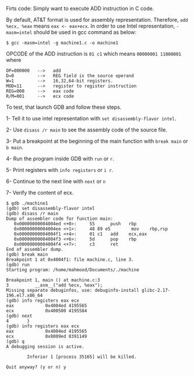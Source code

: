 Firts code:
Simply want to execute ADD instruction in C code.

By default, AT&T format is used for assembly representation. Therefore, `add %ecx, %eax` means `eax <- eax+ecx`. In order to use Intel representation, `-masm=intel` should be used in gcc command as below:

```
$ gcc -masm=intel -g machine1.c -o machine1
```

OPCODE of the ADD instruction is `01 c1` which means `00000001 11000001` where
```
OP=000000   -->   add
D=0         -->   REG field is the source operand
W=1         -->   16,32,64-bit registers.
MOD=11      -->   register to register instruction
REG=000     -->   eax code
R/M=001     -->   ecx code
```


To test, that launch GDB and follow these steps.

1- Tell it to use intel representation with `set disassembly-flavor intel`. 

2- Use `disass /r main` to see the assembly code of the source file. 

3- Put a breakpoint at the beginning of the main function with `break main` or `b main`. 

4- Run the program inside GDB with `run` or `r`. 

5- Print registers with `info registers` or `i r`. 

6- Continue to the next line with `next` or `n` 

7- Verify the content of ecx.

```
$ gdb ./machine1
(gdb) set disassembly-flavor intel
(gdb) disass /r main
Dump of assembler code for function main:
   0x00000000004004ed <+0>:     55      push   rbp
   0x00000000004004ee <+1>:     48 89 e5        mov    rbp,rsp
   0x00000000004004f1 <+4>:     01 c1   add    ecx,eax
   0x00000000004004f3 <+6>:     5d      pop    rbp
   0x00000000004004f4 <+7>:     c3      ret
End of assembler dump.
(gdb) break main
Breakpoint 1 at 0x4004f1: file machine.c, line 3.
(gdb) run
Starting program: /home/mahmood/Documents/./machine

Breakpoint 1, main () at machine.c:3
3          __asm__("add %ecx, %eax");
Missing separate debuginfos, use: debuginfo-install glibc-2.17-196.el7.x86_64
(gdb) info registers eax ecx
eax            0x4004ed 4195565
ecx            0x400500 4195584
(gdb) next
4       }
(gdb) info registers eax ecx
eax            0x4004ed 4195565
ecx            0x8009ed 8391149
(gdb) q
A debugging session is active.

        Inferior 1 [process 35165] will be killed.

Quit anyway? (y or n) y
```
